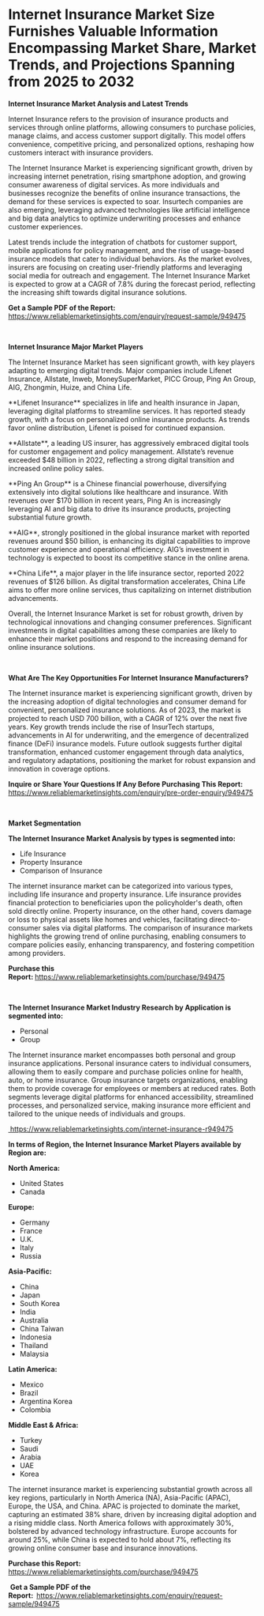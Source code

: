 <p><h1>Internet Insurance Market Size Furnishes Valuable Information Encompassing Market Share, Market Trends, and Projections Spanning from 2025 to 2032</h1></p><p><strong>Internet Insurance Market Analysis and Latest Trends</strong></p>
<p><p>Internet Insurance refers to the provision of insurance products and services through online platforms, allowing consumers to purchase policies, manage claims, and access customer support digitally. This model offers convenience, competitive pricing, and personalized options, reshaping how customers interact with insurance providers.</p><p>The Internet Insurance Market is experiencing significant growth, driven by increasing internet penetration, rising smartphone adoption, and growing consumer awareness of digital services. As more individuals and businesses recognize the benefits of online insurance transactions, the demand for these services is expected to soar. Insurtech companies are also emerging, leveraging advanced technologies like artificial intelligence and big data analytics to optimize underwriting processes and enhance customer experiences.</p><p>Latest trends include the integration of chatbots for customer support, mobile applications for policy management, and the rise of usage-based insurance models that cater to individual behaviors. As the market evolves, insurers are focusing on creating user-friendly platforms and leveraging social media for outreach and engagement. The Internet Insurance Market is expected to grow at a CAGR of 7.8% during the forecast period, reflecting the increasing shift towards digital insurance solutions.</p></p>
<p><strong>Get a Sample PDF of the Report:&nbsp;</strong> <a href="https://www.reliablemarketinsights.com/enquiry/request-sample/949475?utm_campaign=2743&utm_medium=2&utm_source=Github&utm_content=ia&utm_term=18042025&utm_id=internet-insurance">https://www.reliablemarketinsights.com/enquiry/request-sample/949475</a></p>
<p>&nbsp;</p>
<p><strong>Internet Insurance Major Market Players</strong></p>
<p><p>The Internet Insurance Market has seen significant growth, with key players adapting to emerging digital trends. Major companies include Lifenet Insurance, Allstate, Inweb, MoneySuperMarket, PICC Group, Ping An Group, AIG, Zhongmin, Huize, and China Life.</p><p>**Lifenet Insurance** specializes in life and health insurance in Japan, leveraging digital platforms to streamline services. It has reported steady growth, with a focus on personalized online insurance products. As trends favor online distribution, Lifenet is poised for continued expansion.</p><p>**Allstate**, a leading US insurer, has aggressively embraced digital tools for customer engagement and policy management. Allstate’s revenue exceeded $48 billion in 2022, reflecting a strong digital transition and increased online policy sales.</p><p>**Ping An Group** is a Chinese financial powerhouse, diversifying extensively into digital solutions like healthcare and insurance. With revenues over $170 billion in recent years, Ping An is increasingly leveraging AI and big data to drive its insurance products, projecting substantial future growth.</p><p>**AIG**, strongly positioned in the global insurance market with reported revenues around $50 billion, is enhancing its digital capabilities to improve customer experience and operational efficiency. AIG’s investment in technology is expected to boost its competitive stance in the online arena.</p><p>**China Life**, a major player in the life insurance sector, reported 2022 revenues of $126 billion. As digital transformation accelerates, China Life aims to offer more online services, thus capitalizing on internet distribution advancements.</p><p>Overall, the Internet Insurance Market is set for robust growth, driven by technological innovations and changing consumer preferences. Significant investments in digital capabilities among these companies are likely to enhance their market positions and respond to the increasing demand for online insurance solutions.</p></p>
<p>&nbsp;</p>
<p><strong>What Are The Key Opportunities For Internet Insurance Manufacturers?</strong></p>
<p><p>The Internet insurance market is experiencing significant growth, driven by the increasing adoption of digital technologies and consumer demand for convenient, personalized insurance solutions. As of 2023, the market is projected to reach USD 700 billion, with a CAGR of 12% over the next five years. Key growth trends include the rise of InsurTech startups, advancements in AI for underwriting, and the emergence of decentralized finance (DeFi) insurance models. Future outlook suggests further digital transformation, enhanced customer engagement through data analytics, and regulatory adaptations, positioning the market for robust expansion and innovation in coverage options.</p></p>
<p><strong>Inquire or Share Your Questions If Any Before Purchasing This Report:</strong> <a href="https://www.reliablemarketinsights.com/enquiry/pre-order-enquiry/949475?utm_campaign=2743&utm_medium=2&utm_source=Github&utm_content=ia&utm_term=18042025&utm_id=internet-insurance">https://www.reliablemarketinsights.com/enquiry/pre-order-enquiry/949475</a></p>
<p>&nbsp;</p>
<p><strong>Market Segmentation</strong></p>
<p><strong>The Internet Insurance Market Analysis by types is segmented into:</strong></p>
<p><ul><li>Life Insurance</li><li>Property Insurance</li><li>Comparison of Insurance</li></ul></p>
<p><p>The internet insurance market can be categorized into various types, including life insurance and property insurance. Life insurance provides financial protection to beneficiaries upon the policyholder's death, often sold directly online. Property insurance, on the other hand, covers damage or loss to physical assets like homes and vehicles, facilitating direct-to-consumer sales via digital platforms. The comparison of insurance markets highlights the growing trend of online purchasing, enabling consumers to compare policies easily, enhancing transparency, and fostering competition among providers.</p></p>
<p><strong>Purchase this Report:&nbsp;</strong><a href="https://www.reliablemarketinsights.com/purchase/949475?utm_campaign=2743&utm_medium=2&utm_source=Github&utm_content=ia&utm_term=18042025&utm_id=internet-insurance">https://www.reliablemarketinsights.com/purchase/949475</a></p>
<p>&nbsp;</p>
<p><strong>The Internet Insurance Market Industry Research by Application is segmented into:</strong></p>
<p><ul><li>Personal</li><li>Group</li></ul></p>
<p><p>The Internet insurance market encompasses both personal and group insurance applications. Personal insurance caters to individual consumers, allowing them to easily compare and purchase policies online for health, auto, or home insurance. Group insurance targets organizations, enabling them to provide coverage for employees or members at reduced rates. Both segments leverage digital platforms for enhanced accessibility, streamlined processes, and personalized service, making insurance more efficient and tailored to the unique needs of individuals and groups.</p></p>
<p><a href="https://www.reliablemarketinsights.com/internet-insurance-r949475?utm_campaign=2743&utm_medium=2&utm_source=Github&utm_content=ia&utm_term=18042025&utm_id=internet-insurance">&nbsp;https://www.reliablemarketinsights.com/internet-insurance-r949475</a></p>
<p><strong>In terms of Region, the Internet Insurance Market Players available by Region are:</strong></p>
<p>
    <p> <strong> North America: </strong>
        <ul>
            <li>United States</li>
            <li>Canada</li>
        </ul>
        </p> 
    <p> <strong> Europe: </strong>
        <ul>
            <li>Germany</li>
            <li>France</li>
            <li>U.K.</li>
            <li>Italy</li>
            <li>Russia</li>
        </ul>
        </p> 
    <p> <strong> Asia-Pacific: </strong>
        <ul>
            <li>China</li>
            <li>Japan</li>
            <li>South Korea</li>
            <li>India</li>
            <li>Australia</li>
            <li>China Taiwan</li>
            <li>Indonesia</li>
            <li>Thailand</li>
            <li>Malaysia</li>
        </ul>
        </p> 
    <p> <strong> Latin America: </strong>
        <ul>
            <li>Mexico</li>
            <li>Brazil</li>
            <li>Argentina Korea</li>
            <li>Colombia</li>
        </ul>
        </p> 
    <p> <strong> Middle East & Africa: </strong>
        <ul>
            <li>Turkey</li>
            <li>Saudi</li>
            <li>Arabia</li>
            <li>UAE</li>
            <li>Korea</li>
        </ul>
    </p>
    </p>
<p><p>The internet insurance market is experiencing substantial growth across all key regions, particularly in North America (NA), Asia-Pacific (APAC), Europe, the USA, and China. APAC is projected to dominate the market, capturing an estimated 38% share, driven by increasing digital adoption and a rising middle class. North America follows with approximately 30%, bolstered by advanced technology infrastructure. Europe accounts for around 25%, while China is expected to hold about 7%, reflecting its growing online consumer base and insurance innovations.</p></p>
<p><strong>Purchase this Report: </strong><a href="https://www.reliablemarketinsights.com/purchase/949475?utm_campaign=2743&utm_medium=2&utm_source=Github&utm_content=ia&utm_term=18042025&utm_id=internet-insurance">https://www.reliablemarketinsights.com/purchase/949475</a></p>
<p>&nbsp;<strong>Get a Sample PDF of the Report:&nbsp;&nbsp;</strong><a href="https://www.reliablemarketinsights.com/enquiry/request-sample/949475?utm_campaign=2743&utm_medium=2&utm_source=Github&utm_content=ia&utm_term=18042025&utm_id=internet-insurance">https://www.reliablemarketinsights.com/enquiry/request-sample/949475</a></p>
<p><strong></strong></p>
<p><p></p><p></p><p></p></p>